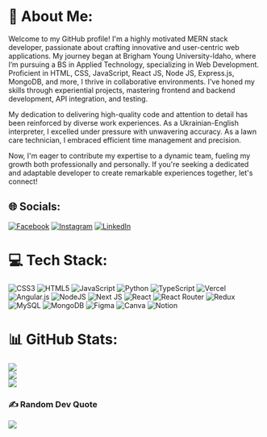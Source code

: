 # 💫 About Me:
Welcome to my GitHub profile! I'm a highly motivated MERN stack developer, passionate about crafting innovative and user-centric web applications. My journey began at Brigham Young University-Idaho, where I’m pursuing a BS in Applied Technology, specializing in Web Development. Proficient in HTML, CSS, JavaScript, React JS, Node JS, Express.js, MongoDB, and more, I thrive in collaborative environments. I've honed my skills through experiential projects, mastering frontend and backend development, API integration, and testing.

My dedication to delivering high-quality code and attention to detail has been reinforced by diverse work experiences. As a Ukrainian-English interpreter, I excelled under pressure with unwavering accuracy. As a lawn care technician, I embraced efficient time management and precision.

Now, I'm eager to contribute my expertise to a dynamic team, fueling my growth both professionally and personally. If you're seeking a dedicated and adaptable developer to create remarkable experiences together, let's connect!


## 🌐 Socials:
[![Facebook](https://img.shields.io/badge/Facebook-%231877F2.svg?logo=Facebook&logoColor=white)](https://www.facebook.com/profile.php?id=100012455267566) [![Instagram](https://img.shields.io/badge/Instagram-%23E4405F.svg?logo=Instagram&logoColor=white)](https://instagram.com/_aaavramenko_) [![LinkedIn](https://img.shields.io/badge/LinkedIn-%230077B5.svg?logo=linkedin&logoColor=white)](https://www.linkedin.com/in/oleksandr-avramenko/) 

# 💻 Tech Stack:
![CSS3](https://img.shields.io/badge/css3-%231572B6.svg?style=flat&logo=css3&logoColor=white) ![HTML5](https://img.shields.io/badge/html5-%23E34F26.svg?style=flat&logo=html5&logoColor=white) ![JavaScript](https://img.shields.io/badge/javascript-%23323330.svg?style=flat&logo=javascript&logoColor=%23F7DF1E) ![Python](https://img.shields.io/badge/python-3670A0?style=flat&logo=python&logoColor=ffdd54) ![TypeScript](https://img.shields.io/badge/typescript-%23007ACC.svg?style=flat&logo=typescript&logoColor=white) ![Vercel](https://img.shields.io/badge/vercel-%23000000.svg?style=flat&logo=vercel&logoColor=white) ![Angular.js](https://img.shields.io/badge/angular.js-%23E23237.svg?style=flat&logo=angularjs&logoColor=white) ![NodeJS](https://img.shields.io/badge/node.js-6DA55F?style=flat&logo=node.js&logoColor=white) ![Next JS](https://img.shields.io/badge/Next-black?style=flat&logo=next.js&logoColor=white) ![React](https://img.shields.io/badge/react-%2320232a.svg?style=flat&logo=react&logoColor=%2361DAFB) ![React Router](https://img.shields.io/badge/React_Router-CA4245?style=flat&logo=react-router&logoColor=white) ![Redux](https://img.shields.io/badge/redux-%23593d88.svg?style=flat&logo=redux&logoColor=white) ![MySQL](https://img.shields.io/badge/mysql-%2300f.svg?style=flat&logo=mysql&logoColor=white) ![MongoDB](https://img.shields.io/badge/MongoDB-%234ea94b.svg?style=flat&logo=mongodb&logoColor=white) 	![Figma](https://img.shields.io/badge/figma-%23F24E1E.svg?style=flat&logo=figma&logoColor=white) ![Canva](https://img.shields.io/badge/Canva-%2300C4CC.svg?style=flat&logo=Canva&logoColor=white) ![Notion](https://img.shields.io/badge/Notion-%23000000.svg?style=flat&logo=notion&logoColor=white)
# 📊 GitHub Stats:
![](https://github-readme-stats.vercel.app/api?username=aaavramenk0&theme=gruvbox&hide_border=true&include_all_commits=false&count_private=true)<br/>
![](https://github-readme-streak-stats.herokuapp.com/?user=aaavramenk0&theme=gruvbox&hide_border=true)<br/>
![](https://github-readme-stats.vercel.app/api/top-langs/?username=aaavramenk0&theme=gruvbox&hide_border=true&include_all_commits=false&count_private=true&layout=compact)

### ✍️ Random Dev Quote
![](https://quotes-github-readme.vercel.app/api?type=horizontal&theme=radical)
